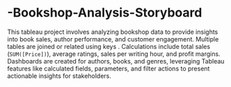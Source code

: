 # -Bookshop-Analysis-Storyboard

This tableau project involves analyzing bookshop data to provide insights into book sales, author performance, and customer engagement. Multiple tables are joined or related using keys . Calculations include total sales (`SUM([Price])`), average ratings, sales per writing hour, and profit margins. Dashboards are created for authors, books, and genres, leveraging Tableau features like calculated fields, parameters, and filter actions to present actionable insights for stakeholders.
